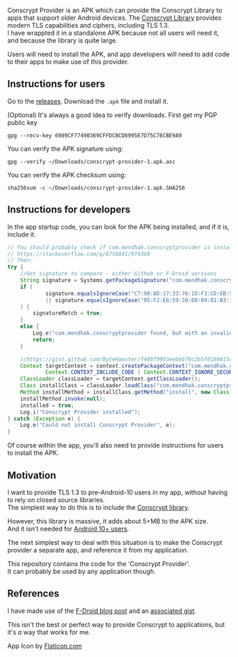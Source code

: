 Conscrypt Provider is an APK which can provide the Conscrypt Library to apps that support older Android devices. 
The [Conscrypt Library](https://github.com/google/conscrypt) provides modern TLS capabilities and ciphers, including TLS 1.3.   
I have wrappted it in a standalone APK because not all users will need it, and because the library is quite large.

Users will need to install the APK, and app developers will need to add code to their apps to make use of this provider. 

## Instructions for users

Go to the [releases](https://github.com/mendhak/Conscrypt-Provider/releases).  Download the `.apk` file and install it. 

(Optional) It's always a good idea to verify downloads.  First get my PGP public key

    gpg --recv-key 6989CF77490369CFFDCBCD8995E7D75C76CBE9A9

You can verify the APK signature using:

    gpg --verify ~/Downloads/conscrypt-provider-1.apk.asc

You can verify the APK checksum using:

    sha256sum -c ~/Downloads/conscrypt-provider-1.apk.SHA256

## Instructions for developers

In the app startup code, you can look for the APK being installed, and if it is, include it.   

```java
// You should probably check if com.mendhak.conscryptprovider is installed first. 
// https://stackoverflow.com/q/6758841/974369
// Then:
try {
    //Get signature to compare - either Github or F-Droid versions
    String signature = Systems.getPackageSignature("com.mendhak.conscryptprovider", context);
    if (
            signature.equalsIgnoreCase("C7:90:8D:17:33:76:1D:F3:CD:EB:56:67:16:C8:00:B5:AF:C5:57:DB")
            || signature.equalsIgnoreCase("05:F2:E6:59:28:08:89:81:B3:17:FC:9A:6D:BF:E0:4B:0F:A1:3B:4E")
    ) {
        signatureMatch = true;
    }
    else {
        Log.e("com.mendhak.conscryptprovider found, but with an invalid signature. Ignoring.");
        return;
    }

    //https://gist.github.com/ByteHamster/f488f9993eeb6679c2b5f0180615d518
    Context targetContext = context.createPackageContext("com.mendhak.conscryptprovider",
            Context.CONTEXT_INCLUDE_CODE | Context.CONTEXT_IGNORE_SECURITY);
    ClassLoader classLoader = targetContext.getClassLoader();
    Class installClass = classLoader.loadClass("com.mendhak.conscryptprovider.ConscryptProvider");
    Method installMethod = installClass.getMethod("install", new Class[]{});
    installMethod.invoke(null);
    installed = true;
    Log.i("Conscrypt Provider installed");
} catch (Exception e) {
    Log.e("Could not install Conscrypt Provider", e);
}

```

Of course within the app, you'll also need to provide instructions for users to install the APK.

## Motivation

I want to provide TLS 1.3 to pre-Android-10 users in my app, without having to rely on closed source libraries.  
The simplest way to do this is to include the [Conscrypt library](https://github.com/google/conscrypt/). 

However, this library is massive, it adds about 5+MB to the APK size.  
And it isn't needed for [Android 10+ users](https://developer.android.com/about/versions/10/features#tls-1.3).  

The next simplest way to deal with this situation is to make the Conscrypt provider a separate app, and reference it from my application. 

This repository contains the code for the 'Conscrypt Provider'.  
It can probably be used by any application though.  





## References

I have made use of the [F-Droid blog post](https://f-droid.org/2020/05/29/android-updates-and-tls-connections.html) and an [associated gist](https://gist.github.com/ByteHamster/f488f9993eeb6679c2b5f0180615d518).

This isn't the best or perfect way to provide Conscrypt to applications, but it's _a_ way that works for me.  

App Icon by [Flaticon.com](https://www.flaticon.com/free-icon/tls-protocol_4896619?term=tls&page=1&position=2&page=1&position=2&related_id=4896619&origin=style)